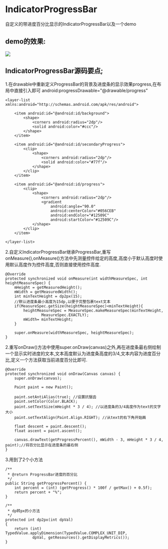 # IndicatorProgressBar
自定义的带进度百分比显示的IndicatorProgressBar以及一个demo

## demo的效果:
![](http://i.imgur.com/IkLzTcR.png)

## IndicatorProgressBar源码要点;

1.在drawable中重新定义ProgressBar的背景及进度条的显示效果progress,在布局中直接引入即可 android:progressDrawable="@drawable/progress"

	<layer-list xmlns:android="http://schemas.android.com/apk/res/android">
	
	    <item android:id="@android:id/background">
	        <shape>
	            <corners android:radius="2dp"/>
	            <solid android:color="#ccc"/>
	        </shape>
	    </item>
	
	    <item android:id="@android:id/secondaryProgress">
	        <clip>
	            <shape>
	                <corners android:radius="2dp"/>
	                <solid android:color="#77f"/>
	            </shape>
	        </clip>
	    </item>
	
	    <item android:id="@android:id/progress">
	        <clip>
	            <shape>
	                <corners android:radius="2dp"/>
	                <gradient
	                    android:angle="90.0"
	                    android:centerColor="#056CEB"
	                    android:endColor="#12509C"
	                    android:startColor="#12509C"/>
	            </shape>
	        </clip>
	    </item>
	
	</layer-list>

2.自定义IndicatorProgressBar继承ProgressBar,重写onMeasure(),onMeasure()方法中先测量控件给定的高度,高度小于默认高度时使用默认高度作为控件高度,否则直接使用控件高度. 

	@Override
    protected synchronized void onMeasure(int widthMeasureSpec, int heightMeasureSpec) {
        mHeight = getMeasuredHeight();
        mWidth = getMeasuredWidth();
        int minTextHeight = dp2px(15);
        //默认进度条最小高度为15dp,以便于完整包裹text文本
        if(MeasureSpec.getSize(heightMeasureSpec)<minTextHeight){
            heightMeasureSpec = MeasureSpec.makeMeasureSpec(minTextHeight,
                    MeasureSpec.EXACTLY);
            mWidth= minTextHeight;
        }

        super.onMeasure(widthMeasureSpec, heightMeasureSpec);
    }

2.重写onDraw()方法中使用super.onDraw(canvas)之外,再在进度条最右侧绘制一个显示实时进度的文本,文本高度默认为进度条高度的3/4,文本内容为进度百分比,定义一个方法获取当前进度百分比即可.

	@Override
    protected synchronized void onDraw(Canvas canvas) {
        super.onDraw(canvas);

        Paint paint = new Paint();

        paint.setAntiAlias(true); //设置抗锯齿
        paint.setColor(Color.BLACK);
        paint.setTextSize(mHeight * 3 / 4); //以进度条的3/4高度作为text的文字大小
        paint.setTextAlign(Paint.Align.RIGHT); //从text的右下角开始画

        float descent = paint.descent();
        float ascent = paint.ascent();

        canvas.drawText(getProgressPercent(), mWidth - 3, mHeight * 3 / 4, paint);//将百分比显示在进度条的最右侧
    }

3.用到了2个小方法
	
	/**
     * @return ProgressBar进度的百分比
     */
    public String getProgressPercent() {
        int percent = (int) (getProgress() * 100f / getMax() + 0.5f);
        return percent + "%";
    }

    /**
     * dp转px的小方法
     */
    protected int dp2px(int dpVal)
    {
        return (int) TypedValue.applyDimension(TypedValue.COMPLEX_UNIT_DIP,
                dpVal, getResources().getDisplayMetrics());
    }

